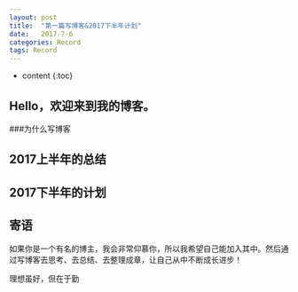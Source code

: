```yaml
---
layout: post
title:  "第一篇写博客&2017下半年计划"
date:   2017-7-6
categories: Record
tags: Record
---
```

* content
{:toc}

## Hello，欢迎来到我的博客。

###为什么写博客


## 2017上半年的总结

## 2017下半年的计划

## 寄语
如果你是一个有名的博主，我会非常仰慕你，所以我希望自己能加入其中。然后通过写博客去思考、去总结、去整理成章，让自己从中不断成长进步！

理想虽好，但在于勤












